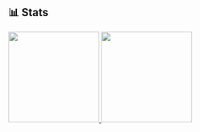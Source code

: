 ﻿## 📊 Stats

<link rel="stylesheet" href="README.css">

<div>
  <a href="https://github.com/tomori-hikage">
    <img height="180" src="https://github-readme-stats.vercel.app/api?username=tomori-hikage&count_private=true&show_icons=true&include_all_commits=true&theme=nord">
  </a>
  <a href="https://github.com/tomori-hikage">
    <img height="180" src="https://github-readme-stats.vercel.app/api/top-langs/?username=tomori-hikage&layout=compact&theme=nord">
  </a>
</div>